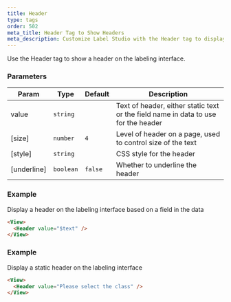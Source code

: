 ```yaml
---
title: Header
type: tags
order: 502
meta_title: Header Tag to Show Headers
meta_description: Customize Label Studio with the Header tag to display a header for a labeling task for machine learning and data science projects.
---
```


Use the Header tag to show a header on the labeling interface.

### Parameters

| Param | Type | Default | Description |
| --- | --- | --- | --- |
| value | <code>string</code> |  | Text of header, either static text or the field name in data to use for the header |
| [size] | <code>number</code> | <code>4</code> | Level of header on a page, used to control size of the text |
| [style] | <code>string</code> |  | CSS style for the header |
| [underline] | <code>boolean</code> | <code>false</code> | Whether to underline the header |

### Example

Display a header on the labeling interface based on a field in the data

```html
<View>
  <Header value="$text" />
</View>
```
### Example

Display a static header on the labeling interface

```html
<View>
  <Header value="Please select the class" />
</View>
```
